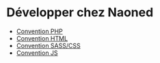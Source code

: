 # Développer chez Naoned

- [Convention PHP](docs/convention.md)
- [Convention HTML](docs/html/readme.md)
- [Convention SASS/CSS](docs/sass-css/readme.md)
- [Convention JS](docs/js/readme.md)
